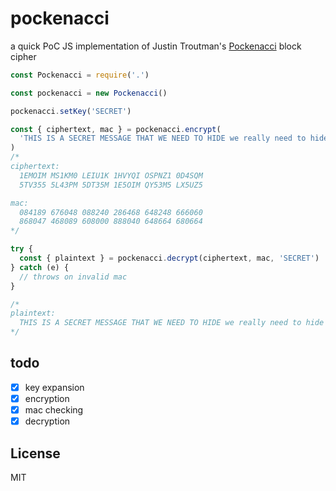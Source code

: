 # pockenacci

a quick PoC JS implementation of Justin Troutman's [Pockenacci](https://github.com/justintroutman/pocketblock/blob/master/pockenacci.md) block cipher

```javascript
const Pockenacci = require('.')

const pockenacci = new Pockenacci()

pockenacci.setKey('SECRET')

const { ciphertext, mac } = pockenacci.encrypt(
  'THIS IS A SECRET MESSAGE THAT WE NEED TO HIDE we really need to hide it'
)
/*
ciphertext:
  1EMOIM MS1KM0 LEIU1K 1HVYQI OSPNZ1 0D4SQM
  5TV355 5L43PM 5DT35M 1E5OIM QY53M5 LX5UZ5

mac:
  084189 676048 088240 286468 648248 666060
  868047 468089 608000 888040 648664 680664
*/

try {
  const { plaintext } = pockenacci.decrypt(ciphertext, mac, 'SECRET')
} catch (e) {
  // throws on invalid mac
}

/*
plaintext:
  THIS IS A SECRET MESSAGE THAT WE NEED TO HIDE we really need to hide it
*/
```

## todo
- [x] key expansion
- [x] encryption
- [x] mac checking
- [x] decryption

## License
MIT
